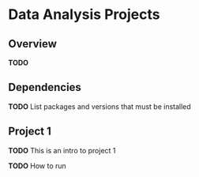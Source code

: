 # Data Analysis Projects

## Overview

**TODO**

## Dependencies

**TODO** List packages and versions that must be installed

## Project 1

**TODO** This is an intro to project 1

**TODO** How to run